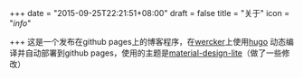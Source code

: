 +++
date = "2015-09-25T22:21:51+08:00"
draft = false
title = "关于"
icon = "<i class='material-icons'>info</i>"

+++
这是一个发布在github pages上的博客程序，在[wercker](https://app.wercker.com)上使用[hugo](https://github.com/spf13/hugo) 动态编译并自动部署到github pages，使用的主题是[material-design-lite](https://github.com/SamuelDebruyn/hugo-material-lite)（做了一些修改）
